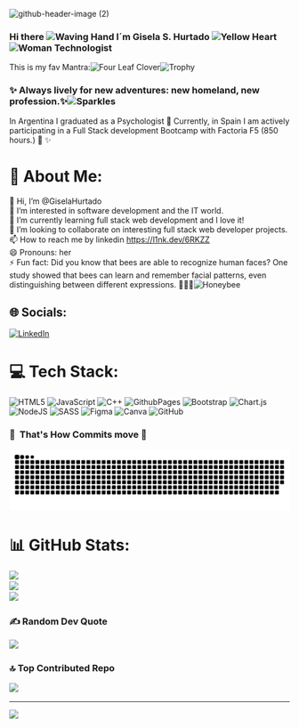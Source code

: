 
![github-header-image (2)](https://github.com/GiselaHurtado/GiselaHurtado/assets/168914320/21132869-708d-4c0e-86ff-83394ee8d041)


### Hi there <img src="https://raw.githubusercontent.com/Tarikul-Islam-Anik/Animated-Fluent-Emojis/master/Emojis/Hand%20gestures/Waving%20Hand.png" alt="Waving Hand" width="25" height="25" /> I´m Gisela S. Hurtado <img src="https://raw.githubusercontent.com/Tarikul-Islam-Anik/Animated-Fluent-Emojis/master/Emojis/Smilies/Yellow%20Heart.png" alt="Yellow Heart" width="25" height="25" /> <img src="https://raw.githubusercontent.com/Tarikul-Islam-Anik/Animated-Fluent-Emojis/master/Emojis/People/Woman%20Technologist.png" alt="Woman Technologist" width="25" height="25" />

This is my fav Mantra:<img src="https://raw.githubusercontent.com/Tarikul-Islam-Anik/Animated-Fluent-Emojis/master/Emojis/Animals/Four%20Leaf%20Clover.png" alt="Four Leaf Clover" width="25" height="25" /><img src="https://raw.githubusercontent.com/Tarikul-Islam-Anik/Animated-Fluent-Emojis/master/Emojis/Activities/Trophy.png" alt="Trophy" width="25" height="25" />
### ✨ Always lively for new adventures: new homeland, new profession.✨<img src="https://raw.githubusercontent.com/Tarikul-Islam-Anik/Animated-Fluent-Emojis/master/Emojis/Activities/Sparkles.png" alt="Sparkles" width="25" height="25" />
In Argentina I graduated as a Psychologist 🧠
Currently, in Spain I am actively participating in a Full Stack development Bootcamp with Factoria F5 (850 hours.) 🥰 ✨


# 💫 About Me:
👋 Hi, I’m @GiselaHurtado<br>👀 I’m interested in software development and the IT world.<br>🌱 I’m currently learning full stack web development and I love it!<br>💞️ I’m looking to collaborate on interesting full stack web developer projects.<br>📫 How to reach me by linkedin https://l1nk.dev/6RKZZ<br>😄 Pronouns: her<br>⚡ Fun fact: Did you know that bees are able to recognize human faces? One study showed that bees can learn and remember facial patterns, even distinguishing between different expressions. 🐝💥🤯<img src="https://raw.githubusercontent.com/Tarikul-Islam-Anik/Animated-Fluent-Emojis/master/Emojis/Animals/Honeybee.png" alt="Honeybee" width="25" height="25" />


## 🌐 Socials:
[![LinkedIn](https://img.shields.io/badge/LinkedIn-%230077B5.svg?logo=linkedin&logoColor=white)](https://www.linkedin.com/in/gisela-hurtado-ela11ian/) 

# 💻 Tech Stack:
![HTML5](https://img.shields.io/badge/html5-%23E34F26.svg?style=for-the-badge&logo=html5&logoColor=white) ![JavaScript](https://img.shields.io/badge/javascript-%23323330.svg?style=for-the-badge&logo=javascript&logoColor=%23F7DF1E) ![C++](https://img.shields.io/badge/c++-%2300599C.svg?style=for-the-badge&logo=c%2B%2B&logoColor=white) ![GithubPages](https://img.shields.io/badge/github%20pages-121013?style=for-the-badge&logo=github&logoColor=white) ![Bootstrap](https://img.shields.io/badge/bootstrap-%238511FA.svg?style=for-the-badge&logo=bootstrap&logoColor=white) ![Chart.js](https://img.shields.io/badge/chart.js-F5788D.svg?style=for-the-badge&logo=chart.js&logoColor=white) ![NodeJS](https://img.shields.io/badge/node.js-6DA55F?style=for-the-badge&logo=node.js&logoColor=white) ![SASS](https://img.shields.io/badge/SASS-hotpink.svg?style=for-the-badge&logo=SASS&logoColor=white) ![Figma](https://img.shields.io/badge/figma-%23F24E1E.svg?style=for-the-badge&logo=figma&logoColor=white) ![Canva](https://img.shields.io/badge/Canva-%2300C4CC.svg?style=for-the-badge&logo=Canva&logoColor=white) ![GitHub](https://img.shields.io/badge/github-%23121011.svg?style=for-the-badge&logo=github&logoColor=white)


### 🐍 &nbsp;That's How Commits move 🐍

<div align="center">
  <a href="https://github.com/GiselaHurtado/GiselaHurtado.git">
  <img src="https://github.com/1999AZZAR/1999AZZAR/blob/readme/resources/img/grid-snake.svg"
       alt="snake" /></a>
</div>

# 📊 GitHub Stats:
![](https://github-readme-stats.vercel.app/api?username=GiselaHurtado&theme=radical&hide_border=true&include_all_commits=true&count_private=false)<br/>
![](https://github-readme-streak-stats.herokuapp.com/?user=GiselaHurtado&theme=radical&hide_border=true)<br/>
![](https://github-readme-stats.vercel.app/api/top-langs/?username=GiselaHurtado&theme=radical&hide_border=true&include_all_commits=true&count_private=false&layout=compact)

### ✍️ Random Dev Quote
![](https://quotes-github-readme.vercel.app/api?type=horizontal&theme=radical)

### 🔝 Top Contributed Repo
![](https://github-contributor-stats.vercel.app/api?username=GiselaHurtado&limit=5&theme=dark&combine_all_yearly_contributions=true)

---
[![](https://visitcount.itsvg.in/api?id=GiselaHurtado&icon=6&color=11)](https://visitcount.itsvg.in)

<!-- Proudly created with GPRM ( https://gprm.itsvg.in ) -->
